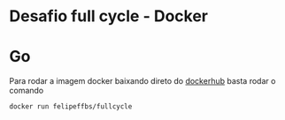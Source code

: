 # Desafio full cycle - Docker

# Go
Para rodar a imagem docker baixando direto do [dockerhub](https://hub.docker.com/r/felipeffbs/fullcycle) basta rodar o comando
```bash
docker run felipeffbs/fullcycle
```